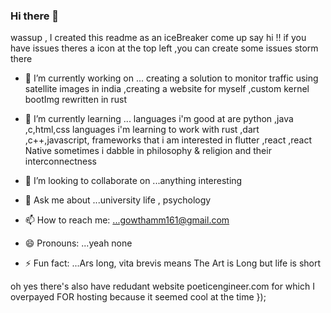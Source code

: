 ### Hi there 👋
wassup , I created this readme as an iceBreaker come up say hi !! if you have issues theres a icon at the top left ,you can create some issues storm there  


- 🔭 I’m currently working on ... creating a solution to monitor traffic using satellite images in india ,creating a website for myself ,custom kernel bootImg rewritten in rust 
- 🌱 I’m currently learning ... languages i'm good at are python ,java ,c,html,css
                                languages i'm learning to work with rust ,dart ,c++,javascript,
                                frameworks that i am interested in flutter ,react ,react Native
                                sometimes i dabble in philosophy & religion and their interconnectness
                                
- 👯 I’m looking to collaborate on ...anything interesting
- 💬 Ask me about ...university life , psychology
- 📫 How to reach me: ...gowthamm161@gmail.com
- 😄 Pronouns: ...yeah none
- ⚡ Fun fact: ...Ars long, vita brevis means The Art is Long but life is short 

oh yes there's also have redudant website poeticengineer.com for which I overpayed FOR hosting because it seemed cool at the time 
});
